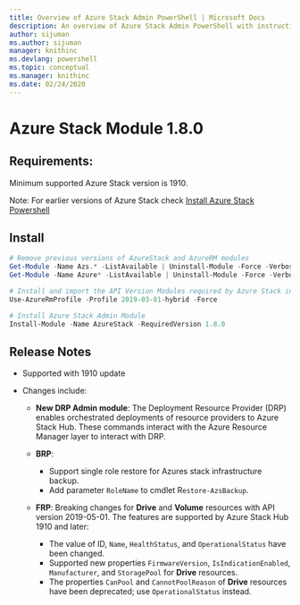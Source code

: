 ```yaml
---
title: Overview of Azure Stack Admin PowerShell | Microsoft Docs
description: An overview of Azure Stack Admin PowerShell with instructions for installation and configuration.
author: sijuman 
ms.author: sijuman
manager: knithinc
ms.devlang: powershell
ms.topic: conceptual
ms.manager: knithinc
ms.date: 02/24/2020
---
```

# Azure Stack Module 1.8.0

## Requirements:

Minimum supported Azure Stack version is 1910.

Note: For earlier versions of Azure Stack check [Install Azure Stack Powershell](/azure/azure-stack/azure-stack-powershell-install#install-azure-stack-powershell)

## Install

```powershell
# Remove previous versions of AzureStack and AzureRM modules
Get-Module -Name Azs.* -ListAvailable | Uninstall-Module -Force -Verbose
Get-Module -Name Azure* -ListAvailable | Uninstall-Module -Force -Verbose

# Install and import the API Version Modules required by Azure Stack into the current PowerShell session.
Use-AzureRmProfile -Profile 2019-03-01-hybrid -Force

# Install Azure Stack Admin Module
Install-Module -Name AzureStack -RequiredVersion 1.8.0
```

## Release Notes

* Supported with 1910 update
* Changes include:

    - **New DRP Admin module**: The Deployment Resource Provider (DRP) enables orchestrated deployments of resource providers to Azure Stack Hub. These commands interact with the Azure Resource Manager layer to interact with DRP.

    - **BRP**:
        - Support single role restore for Azures stack infrastructure backup.
        - Add parameter `RoleName` to cmdlet R`estore-AzsBackup`.

    - **FRP**: Breaking changes for **Drive** and **Volume** resources with API version 2019-05-01. The features are supported by Azure Stack Hub 1910 and later:
        - The value of ID, `Name`, `HealthStatus`, and `OperationalStatus` have been changed.
        - Supported new properties `FirmwareVersion`, `IsIndicationEnabled`, `Manufacturer`, and `StoragePool` for **Drive** resources.
        - The properties `CanPool` and `CannotPoolReason` of **Drive** resources have been deprecated; use `OperationalStatus` instead.